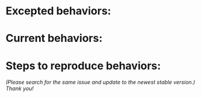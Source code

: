 # Excepted behaviors:
# Current behaviors:
# Steps to reproduce behaviors:

*(Please search for the same issue and update to the newest stable 
version.)*  
*Thank you!*  
